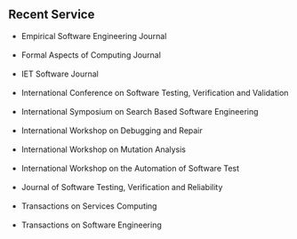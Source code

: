 ## Recent Service
<ul class="fa-ul">
<li><i class="fa-li fa fa-superpowers fa-lg"></i><div class="serviceitemonly"> Empirical Software Engineering Journal </div> <br>
<li><i class="fa-li fa fa-superpowers fa-lg"></i><div class="serviceitemonly"> Formal Aspects of Computing Journal </div> <br>
<li><i class="fa-li fa fa-superpowers fa-lg"></i><div class="serviceitemonly"> IET Software Journal </div> <br>
<li><i class="fa-li fa fa-superpowers fa-lg"></i><div class="serviceitemonly"> International Conference on Software Testing, Verification and Validation </div> <br>
<li><i class="fa-li fa fa-superpowers fa-lg"></i><div class="serviceitemonly"> International Symposium on Search Based Software Engineering </div> <br>
<li><i class="fa-li fa fa-superpowers fa-lg"></i><div class="serviceitemonly"> International Workshop on Debugging and Repair </div> <br>
<li><i class="fa-li fa fa-superpowers fa-lg"></i><div class="serviceitemonly"> International Workshop on Mutation Analysis </div> <br>
<li><i class="fa-li fa fa-superpowers fa-lg"></i><div class="serviceitemonly"> International Workshop on the Automation of Software Test </div> <br>
<li><i class="fa-li fa fa-superpowers fa-lg"></i><div class="serviceitemonly"> Journal of Software Testing, Verification and Reliability </div> <br>
<li><i class="fa-li fa fa-superpowers fa-lg"></i><div class="serviceitemonly"> Transactions on Services Computing </div> <br>
<li><i class="fa-li fa fa-superpowers fa-lg"></i><div class="serviceitem"> Transactions on Software Engineering </div> <br>
</ul>
